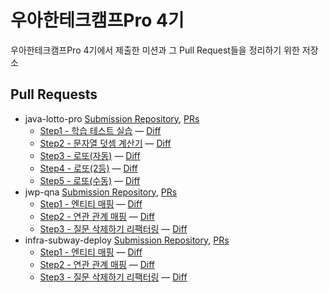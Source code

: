 # 우아한테크캠프Pro 4기
우아한테크캠프Pro 4기에서 제출한 미션과 그 Pull Request들을 정리하기 위한 저장소

## Pull Requests
- java-lotto-pro [Submission Repository](https://github.com/stevejkang/java-lotto-pro), [PRs](https://github.com/next-step/java-lotto-pro/pulls?q=is%3Apr+author%3Astevejkang)
  - [Step1 - 학습 테스트 실습](https://github.com/next-step/java-lotto-pro/pull/350) — [Diff](https://github.com/stevejkang/java-lotto-pro/compare/main...step1)
  - [Step2 - 문자열 덧셈 계산기](https://github.com/next-step/java-lotto-pro/pull/412) — [Diff](https://github.com/stevejkang/java-lotto-pro/compare/step1...step2)
  - [Step3 - 로또(자동)](https://github.com/next-step/java-lotto-pro/pull/481) — [Diff](https://github.com/stevejkang/java-lotto-pro/compare/step2...step3)
  - [Step4 - 로또(2등)](https://github.com/next-step/java-lotto-pro/pull/543) — [Diff](https://github.com/stevejkang/java-lotto-pro/compare/step3...step4)
  - [Step5 - 로또(수동)](https://github.com/next-step/java-lotto-pro/pull/577) — [Diff](https://github.com/stevejkang/java-lotto-pro/compare/step4...step5)
- jwp-qna [Submission Repository](https://github.com/stevejkang/jwp-qna), [PRs](https://github.com/next-step/jwp-qna/pulls?q=is%3Apr+author%3Astevejkang)
  - [Step1 - 엔티티 매핑](https://github.com/next-step/jwp-qna/pull/394) — [Diff](https://github.com/stevejkang/jwp-qna/compare/main...step1)
  - [Step2 - 연관 관계 매핑](https://github.com/next-step/jwp-qna/pull/437) — [Diff](https://github.com/stevejkang/jwp-qna/compare/step1...step2)
  - [Step3 - 질문 삭제하기 리팩터링](https://github.com/next-step/jwp-qna/pull/461) — [Diff](https://github.com/stevejkang/jwp-qna/compare/step2...step3)
- infra-subway-deploy [Submission Repository](https://github.com/stevejkang/infra-subway-deploy), [PRs](https://github.com/next-step/infra-subway-deploy/pulls?q=is%3Apr+author%3Astevejkang)
  - [Step1 - 엔티티 매핑](https://github.com/next-step/infra-subway-deploy/pull/457) — [Diff](https://github.com/stevejkang/infra-subway-deploy/compare/main...step1)
  - [Step2 - 연관 관계 매핑](https://github.com/next-step/infra-subway-deploy/pull/468) — [Diff](https://github.com/stevejkang/infra-subway-deploy/compare/step1...step2)
  - [Step3 - 질문 삭제하기 리팩터링](https://github.com/next-step/infra-subway-deploy/pull/506) — [Diff](https://github.com/stevejkang/infra-subway-deploy/compare/step2...step3)
